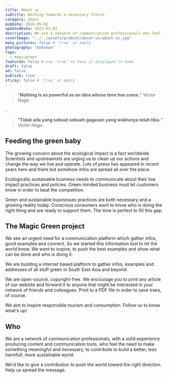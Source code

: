 ```yaml
---
title: About us
subtitle: Working towards a necessary future.
category: about
pubDate: 2018-05-02
updatedDate: 2023-03-03
description: We are a network of communication professionals who feel the need to make something meaningful and necessary. To push the world towards the right direction.
coverImage: "../../assets/p/about/about-us/about-us.jpg"
many_pictures: false # 'true' or empty
photography: "Unknown"
tags:
  - magicgreen
featured: false # use 'true' to have it displayed in home
draft: false
ad: false
publish: true
sticky: false # 'true' or empty
---
```


> "**Nothing is as powerful as an idea whose time has come.**" _Victor Hugo_

.

> "**Tidak ada yang sekuat sebuah gagasan yang waktunya telah tiba.**" _Victor Hugo_

## Feeding the green baby

The growing concern about the ecological impact is a fact worldwide. Scientists and upstreamists are urging us to clean up our actions and change the way we live and operate. Lots of press has appeared in recent years here and there but somehow infos are spread all over the place.

Ecologically sustainable business needs to communicate about their low impact practices and policies. Green minded business must let customers know in order to beat the competition.

Green and sustainable businesses practices are both necessary and a growing reality today. Conscious consumers want to know who is doing the right thing and are ready to support them. The time is perfect to fill this gap.

## The Magic Green project

We see an urgent need for a communication platform which gather infos, good examples and connect. So we started this information tool to let the world know. We want to inspire, to push the best examples and show what can be done and who is doing it.

We are building a internet based platform to gather infos, examples and addresses of all stuff green in South East Asia and beyond.

We are open-source, copyright-free. We encourage you to print any article of our website and forward it to anyone that might be interested in your network of friends and colleagues. Print to a PDF file in order to save trees, of course.

We aim to inspire responsible tourism and consumption. Follow us to know what's up!

## Who

We are a network of communication professionals, with a solid experience producing content and communication tools, who feel the need to make something meaningful and necessary, to contribute to build a better, less harmfull, more sustainable world.

We'd like to give a contribution to push the world toward the right direction. Help us spread the message.
